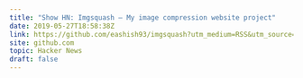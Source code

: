 ```yaml
---
title: "Show HN: Imgsquash – My image compression website project"
date: 2019-05-27T18:58:38Z
link: https://github.com/eashish93/imgsquash?utm_medium=RSS&utm_source=hune
site: github.com
topic: Hacker News
draft: false
---
```


